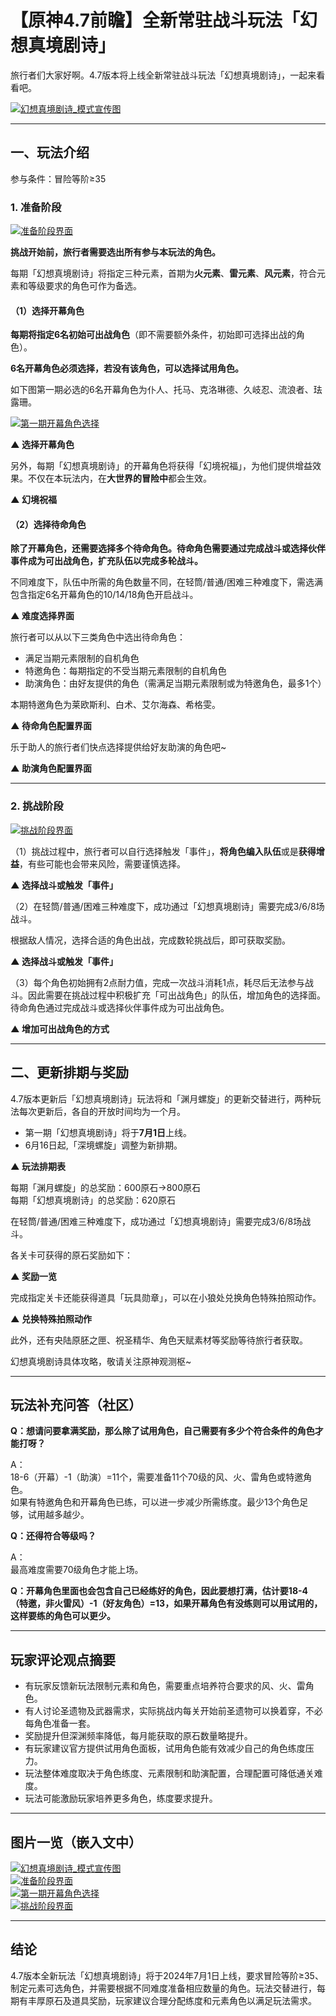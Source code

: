 # 【原神4.7前瞻】全新常驻战斗玩法「幻想真境剧诗」

旅行者们大家好啊。4.7版本将上线全新常驻战斗玩法「幻想真境剧诗」，一起来看看吧。

[![幻想真境剧诗_模式宣传图](https://upload-bbs.miyoushe.com/upload/2024/05/24/232866066/de07b0cc017c0aba17e1532157c6b6d6_7083990717260989380.png)](https://upload-bbs.miyoushe.com/upload/2024/05/24/232866066/de07b0cc017c0aba17e1532157c6b6d6_7083990717260989380.png)

---

## 一、玩法介绍

参与条件：冒险等阶≥35

### 1. 准备阶段

[![准备阶段界面](https://bbs-static.miyoushe.com/static/2024/05/13/eb74ffa2f136954ae3f39287d89d7a64_3180582411562290553.png)](https://bbs-static.miyoushe.com/static/2024/05/13/eb74ffa2f136954ae3f39287d89d7a64_3180582411562290553.png)

**挑战开始前，旅行者需要选出所有参与本玩法的角色。**

每期「幻想真境剧诗」将指定三种元素，首期为**火元素**、**雷元素**、**风元素**，符合元素和等级要求的角色可作为备选。

#### （1）选择开幕角色

**每期将指定6名初始可出战角色**（即不需要额外条件，初始即可选择出战的角色）。

**6名开幕角色必须选择，若没有该角色，可以选择试用角色。**

如下图第一期必选的6名开幕角色为仆人、托马、克洛琳德、久岐忍、流浪者、珐露珊。

[![第一期开幕角色选择](https://upload-bbs.miyoushe.com/upload/2024/05/24/232866066/8038f3bfaaf61ac8223560b3b56f4780_5518430857857054783.png)](https://upload-bbs.miyoushe.com/upload/2024/05/24/232866066/8038f3bfaaf61ac8223560b3b56f4780_5518430857857054783.png)

**▲ 选择开幕角色**

另外，每期「幻想真境剧诗」的开幕角色将获得「幻境祝福」，为他们提供增益效果。不仅在本玩法内，在**大世界的冒险中**都会生效。

**▲ 幻境祝福**

#### （2）选择待命角色

**除了开幕角色，还需要选择多个待命角色。待命角色需要通过完成战斗或选择伙伴事件成为可出战角色，扩充队伍以完成多轮战斗。**

不同难度下，队伍中所需的角色数量不同，在轻筒/普通/困难三种难度下，需选满包含指定6名开幕角色的10/14/18角色开启战斗。

**▲ 难度选择界面**

旅行者可以从以下三类角色中选出待命角色：
- 满足当期元素限制的自机角色
- 特邀角色：每期指定的不受当期元素限制的自机角色
- 助演角色：由好友提供的角色（需满足当期元素限制或为特邀角色，最多1个）

本期特邀角色为莱欧斯利、白术、艾尔海森、希格雯。

**▲ 待命角色配置界面**

乐于助人的旅行者们快点选择提供给好友助演的角色吧~

**▲ 助演角色配置界面**

---

### 2. 挑战阶段

[![挑战阶段界面](https://bbs-static.miyoushe.com/static/2024/05/13/daf22495e5ef8f11fd812684f641c10b_6950741619984342613.png)](https://bbs-static.miyoushe.com/static/2024/05/13/daf22495e5ef8f11fd812684f641c10b_6950741619984342613.png)

（1）挑战过程中，旅行者可以自行选择触发「事件」，**将角色编入队伍**或是**获得增益**，有些可能也会带来风险，需要谨慎选择。

**▲ 选择战斗或触发「事件」**

（2）在轻筒/普通/困难三种难度下，成功通过「幻想真境剧诗」需要完成3/6/8场战斗。

根据敌人情况，选择合适的角色出战，完成数轮挑战后，即可获取奖励。

**▲ 选择战斗或触发「事件」**

（3）每个角色初始拥有2点耐力值，完成一次战斗消耗1点，耗尽后无法参与战斗。因此需要在挑战过程中积极扩充「可出战角色」的队伍，增加角色的选择面。待命角色通过完成战斗或选择伙伴事件成为可出战角色。

**▲ 增加可出战角色的方式**

---

## 二、更新排期与奖励

4.7版本更新后「幻想真境剧诗」玩法将和「渊月螺旋」的更新交替进行，两种玩法每次更新后，各自的开放时间均为一个月。

- 第一期「幻想真境剧诗」将于**7月1日**上线。
- 6月16日起,「深境螺旋」调整为新排期。

**▲ 玩法排期表**

每期「渊月螺旋」的总奖励：600原石→800原石  
每期「幻想真境剧诗」的总奖励：620原石

在轻筒/普通/困难三种难度下，成功通过「幻想真境剧诗」需要完成3/6/8场战斗。

各关卡可获得的原石奖励如下：

**▲ 奖励一览**

完成指定关卡还能获得道具「玩具勋章」，可以在小狼处兑换角色特殊拍照动作。

**▲ 兑换特殊拍照动作**

此外，还有央陆原胚之匣、祝圣精华、角色天赋素材等奖励等待旅行者获取。

幻想真境剧诗具体攻略，敬请关注原神观测枢~

---

## 玩法补充问答（社区）

**Q：想请问要拿满奖励，那么除了试用角色，自己需要有多少个符合条件的角色才能打呀？**

A：  
18-6（开幕）-1（助演）=11个，需要准备11个70级的风、火、雷角色或特邀角色。  
如果有特邀角色和开幕角色已练，可以进一步减少所需练度。最少13个角色足够，试用越多越少。

**Q：还得符合等级吗？**

A：  
最高难度需要70级角色才能上场。

**Q：开幕角色里面也会包含自己已经练好的角色，因此要想打满，估计要18-4（特邀，非火雷风）-1（好友角色）=13，如果开幕角色有没练则可以用试用的，这样要练的角色可以更少。**

---

## 玩家评论观点摘要

- 有玩家反馈新玩法限制元素和角色，需要重点培养符合要求的风、火、雷角色。
- 有人讨论圣遗物及武器需求，实际挑战内每关开始前圣遗物可以换着穿，不必每角色准备一套。
- 奖励提升但深渊频率降低，每月能获取的原石数量略提升。
- 有玩家建议官方提供试用角色面板，试用角色能有效减少自己的角色练度压力。
- 玩法整体难度取决于角色练度、元素限制和助演配置，合理配置可降低通关难度。
- 玩法可能激励玩家培养更多角色，练度要求提升。

---

## 图片一览（嵌入文中）

[![幻想真境剧诗_模式宣传图](https://upload-bbs.miyoushe.com/upload/2024/05/24/232866066/de07b0cc017c0aba17e1532157c6b6d6_7083990717260989380.png)](https://upload-bbs.miyoushe.com/upload/2024/05/24/232866066/de07b0cc017c0aba17e1532157c6b6d6_7083990717260989380.png)  
[![准备阶段界面](https://bbs-static.miyoushe.com/static/2024/05/13/eb74ffa2f136954ae3f39287d89d7a64_3180582411562290553.png)](https://bbs-static.miyoushe.com/static/2024/05/13/eb74ffa2f136954ae3f39287d89d7a64_3180582411562290553.png)  
[![第一期开幕角色选择](https://upload-bbs.miyoushe.com/upload/2024/05/24/232866066/8038f3bfaaf61ac8223560b3b56f4780_5518430857857054783.png)](https://upload-bbs.miyoushe.com/upload/2024/05/24/232866066/8038f3bfaaf61ac8223560b3b56f4780_5518430857857054783.png)  
[![挑战阶段界面](https://bbs-static.miyoushe.com/static/2024/05/13/daf22495e5ef8f11fd812684f641c10b_6950741619984342613.png)](https://bbs-static.miyoushe.com/static/2024/05/13/daf22495e5ef8f11fd812684f641c10b_6950741619984342613.png)  

---

## 结论

4.7版本全新玩法「幻想真境剧诗」将于2024年7月1日上线，要求冒险等阶≥35、制定元素可选角色，并需要根据不同难度准备相应数量的角色。玩法交替进行，每期有丰厚原石及道具奖励，玩家建议合理分配练度和元素角色以满足玩法需求。